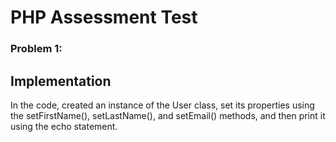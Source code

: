 # PHP Assessment Test

### Problem 1:

## Implementation

In the code, created an instance of the User class, set its properties using the setFirstName(), setLastName(), and setEmail() methods, and then print it using the echo statement.

